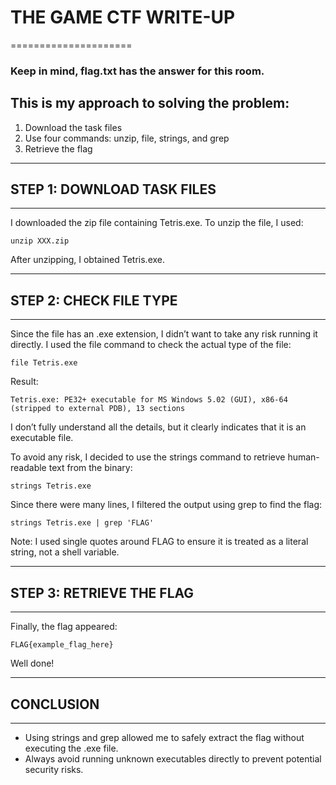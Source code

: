# THE GAME CTF WRITE-UP
=====================

### Keep in mind, flag.txt has the answer for this room.

## This is my approach to solving the problem:
1. Download the task files
2. Use four commands: unzip, file, strings, and grep
3. Retrieve the flag

------------------------------------------------------------
## STEP 1: DOWNLOAD TASK FILES
------------------------------------------------------------

I downloaded the zip file containing Tetris.exe.
To unzip the file, I used:

    unzip XXX.zip

After unzipping, I obtained Tetris.exe.

------------------------------------------------------------
## STEP 2: CHECK FILE TYPE
------------------------------------------------------------

Since the file has an .exe extension, I didn’t want to take any risk running it directly.
I used the file command to check the actual type of the file:

    file Tetris.exe

Result:

    Tetris.exe: PE32+ executable for MS Windows 5.02 (GUI), x86-64 (stripped to external PDB), 13 sections

I don’t fully understand all the details, but it clearly indicates that it is an executable file.

To avoid any risk, I decided to use the strings command to retrieve human-readable text from the binary:

    strings Tetris.exe

Since there were many lines, I filtered the output using grep to find the flag:

    strings Tetris.exe | grep 'FLAG'

Note: I used single quotes around FLAG to ensure it is treated as a literal string, not a shell variable.

------------------------------------------------------------
## STEP 3: RETRIEVE THE FLAG
------------------------------------------------------------

Finally, the flag appeared:

    FLAG{example_flag_here}

Well done!

------------------------------------------------------------
## CONCLUSION
------------------------------------------------------------

- Using strings and grep allowed me to safely extract the flag without executing the .exe file.
- Always avoid running unknown executables directly to prevent potential security risks.